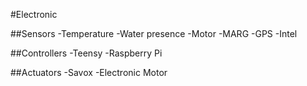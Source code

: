 #Electronic

##Sensors
    -Temperature
    -Water presence
    -Motor
    -MARG
    -GPS
    -Intel
    
##Controllers
    -Teensy
    -Raspberry Pi
    
##Actuators
    -Savox
    -Electronic Motor
